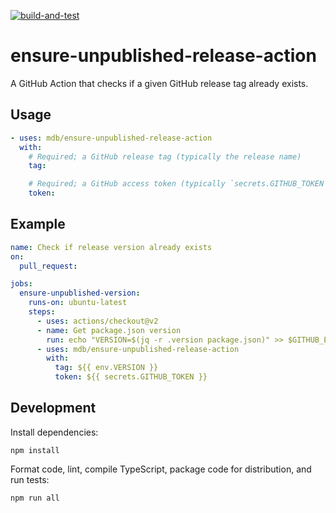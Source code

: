 [![build-and-test](https://github.com/mdb/ensure-unpublished-release-action/actions/workflows/test.yml/badge.svg)](https://github.com/mdb/ensure-unpublished-release-action/actions/workflows/test.yml)

# ensure-unpublished-release-action

A GitHub Action that checks if a given GitHub release tag already exists.

## Usage

```yaml
- uses: mdb/ensure-unpublished-release-action
  with:
    # Required; a GitHub release tag (typically the release name)
    tag:

    # Required; a GitHub access token (typically `secrets.GITHUB_TOKEN`)
    token:
```

## Example

```yaml
name: Check if release version already exists
on:
  pull_request:

jobs:
  ensure-unpublished-version:
    runs-on: ubuntu-latest
    steps:
      - uses: actions/checkout@v2
      - name: Get package.json version
        run: echo "VERSION=$(jq -r .version package.json)" >> $GITHUB_ENV
      - uses: mdb/ensure-unpublished-release-action
        with:
          tag: ${{ env.VERSION }}
          token: ${{ secrets.GITHUB_TOKEN }}
```

## Development

Install dependencies:

```
npm install
```

Format code, lint, compile TypeScript, package code for distribution, and run tests:

```
npm run all
```
